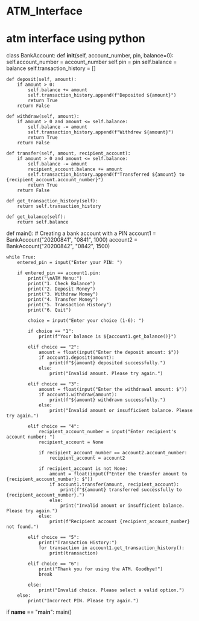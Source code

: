# ATM_Interface
# atm interface using python

class BankAccount:
    def __init__(self, account_number, pin, balance=0):
        self.account_number = account_number
        self.pin = pin
        self.balance = balance
        self.transaction_history = []

    def deposit(self, amount):
        if amount > 0:
            self.balance += amount
            self.transaction_history.append(f"Deposited ${amount}")
            return True
        return False

    def withdraw(self, amount):
        if amount > 0 and amount <= self.balance:
            self.balance -= amount
            self.transaction_history.append(f"Withdrew ${amount}")
            return True
        return False

    def transfer(self, amount, recipient_account):
        if amount > 0 and amount <= self.balance:
            self.balance -= amount
            recipient_account.balance += amount
            self.transaction_history.append(f"Transferred ${amount} to {recipient_account.account_number}")
            return True
        return False

    def get_transaction_history(self):
        return self.transaction_history

    def get_balance(self):
        return self.balance


def main():
    # Creating a bank account with a PIN
    account1 = BankAccount("20200841", "0841", 1000)
    account2 = BankAccount("20200842", "0842", 1500)

    while True:
        entered_pin = input("Enter your PIN: ")

        if entered_pin == account1.pin:
            print("\nATM Menu:")
            print("1. Check Balance")
            print("2. Deposit Money")
            print("3. Withdraw Money")
            print("4. Transfer Money")
            print("5. Transaction History")
            print("6. Quit")

            choice = input("Enter your choice (1-6): ")

            if choice == "1":
                print(f"Your balance is ${account1.get_balance()}")

            elif choice == "2":
                amount = float(input("Enter the deposit amount: $"))
                if account1.deposit(amount):
                    print(f"${amount} deposited successfully.")
                else:
                    print("Invalid amount. Please try again.")

            elif choice == "3":
                amount = float(input("Enter the withdrawal amount: $"))
                if account1.withdraw(amount):
                    print(f"${amount} withdrawn successfully.")
                else:
                    print("Invalid amount or insufficient balance. Please try again.")

            elif choice == "4":
                recipient_account_number = input("Enter recipient's account number: ")
                recipient_account = None

                if recipient_account_number == account2.account_number:
                    recipient_account = account2

                if recipient_account is not None:
                    amount = float(input(f"Enter the transfer amount to {recipient_account_number}: $"))
                    if account1.transfer(amount, recipient_account):
                        print(f"${amount} transferred successfully to {recipient_account_number}.")
                    else:
                        print("Invalid amount or insufficient balance. Please try again.")
                else:
                    print(f"Recipient account {recipient_account_number} not found.")

            elif choice == "5":
                print("Transaction History:")
                for transaction in account1.get_transaction_history():
                    print(transaction)

            elif choice == "6":
                print("Thank you for using the ATM. Goodbye!")
                break

            else:
                print("Invalid choice. Please select a valid option.")
        else:
            print("Incorrect PIN. Please try again.")


if __name__ == "__main__":
    main()
